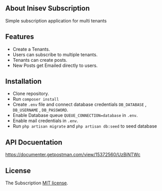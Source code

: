 ## About Inisev Subscription

Simple subscription application for multi tenants

## Features

- Create a Tenants.
- Users can subscribe to multiple tenants.
- Tenants can create posts.
- New Posts get Emailed directly to users.

## Installation

- Clone repository.
- Run ``composer install``
- Create ``.env`` file and connect database credentials ``DB_DATABASE`` , ``DB_USERNAME`` , ``DB_PASSWORD``.
- Enable Database queue ``QUEUE_CONNECTION=database`` in ``.env``.
- Enable mail credentials in ``.env``.
- Run ``php artisan migrate`` and ``php artisan db:seed`` to seed database

## API Docuentation
https://documenter.getpostman.com/view/15372560/UzBiNTWc

## License

The Subscription [MIT license](https://opensource.org/licenses/MIT).
